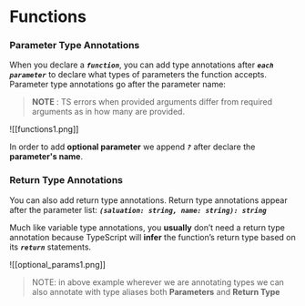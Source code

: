 # **Functions**

### **Parameter Type Annotations**

When you declare a ***`function`***, you can add type annotations after ***`each parameter`*** to declare what types of parameters the function accepts. Parameter type annotations go after the parameter name:

> **NOTE** : TS errors when provided arguments differ from required arguments as in how many are provided.

![[functions1.png]]

In order to add **optional parameter** we append ***`?`*** after declare the **parameter's name**.
### **Return Type Annotations**

You can also add return type annotations. Return type annotations appear after the parameter list:
***`(saluation: string, name: string): string`***

Much like variable type annotations, you **usually** don’t need a return type annotation because TypeScript will **infer** the function’s return type based on its ***`return`*** statements.

![[optional_params1.png]]

> NOTE: in above example wherever we are annotating types we can also annotate with type aliases both **Parameters** and **Return Type**
